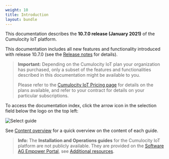```yaml
---
weight: 10
title: Introduction
layout: bundle
---
```


This documentation describes the **10.7.0 release (January 2021)** of the Cumulocity IoT platform.

This documentation includes all new features and functionality introduced with release 10.7.0 (see the [Release notes](/release-notes/overview/) for details).

>**Important:** Depending on the Cumulocity IoT plan your organization has purchased, only a subset of the features and functionalities described in this documentation might be available to you.
>
>Please refer to the [Cumulocity IoT Pricing page](https://www.softwareag.cloud/site/pricing/cumulocity-iot.html#/) for details on the plans available, and refer to your contract for details on your particular subscriptions.

To access the documentation index, click the arrow icon in the selection field below the logo on the top left:

![Select guide](/images/about/about-docs-selection.png)

See [Content overview](/about-doc/content-overview/) for a quick overview on the content of each guide.

>**Info:** The **Installation and Operations guides** for the Cumulocity IoT platform are not publicly available. They are provided on the [Software AG Empower Portal](https://documentation.softwareag.com/), see [Additional resources](/about-doc/online-information/).
